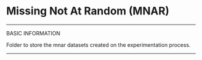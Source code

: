 # Missing Not At Random (MNAR)

*************************************************************
BASIC INFORMATION

Folder to store the mnar datasets created on the experimentation process.

*************************************************************